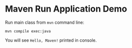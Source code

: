 Maven Run Application Demo
==========================

Run main class from `mvn` command line:

```
mvn compile exec:java
```

You will see `Hello, Maven!` printed in console.